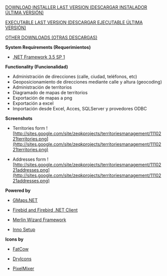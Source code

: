 [DOWNLOAD INSTALLER LAST VERSION (DESCARGAR INSTALADOR ÚLTIMA VERSIÓN)](https://doc-0o-64-docs.googleusercontent.com/docs/securesc/vlenikhd8j52eu8uajac9ku0ar1p02sr/s66pv1b9rkt6d0b2s2mun2guftc18qb8/1412035200000/04850879472912468659/04850879472912468659/0B4LpoNELfkp4NDlOX1Jja3FJbms?h=16653014193614665626&e=download)

[EXECUTABLE LAST VERSION (DESCARGAR EJECUTABLE ÚLTIMA VERSIÓN)](https://docs.google.com/uc?authuser=0&id=0B4LpoNELfkp4MFF3M1BaOUxKeGM&export=downloadDOWNLOAD)

[OTHER DOWNLOADS (OTRAS DESCARGAS)](https://drive.google.com/folderview?id=0B4LpoNELfkp4V2x5ekFUek1qZE0&usp=sharing)

**System Requirements (Requerimientos)**

  * [.NET Framework 3.5 SP 1](http://download.microsoft.com/download/2/0/e/20e90413-712f-438c-988e-fdaa79a8ac3d/dotnetfx35.exe)

**Functionality (Funcionalidad)**

  * Administración de direcciones (calle, ciudad, teléfonos, etc)
  * Geoposicionamiento de direcciones mediante calle y altura (geocoding)
  * Administración de territorios
  * Diagramado de mapas de territorios
  * Exportación de mapas a png
  * Exportación a excel
  * Importación desde Excel, Acces, SQLServer y provedores ODBC


**Screenshots**

  * Territories form
![http://sites.google.com/site/zeqkprojects/territoriesmanagement/1110221territories.png](http://sites.google.com/site/zeqkprojects/territoriesmanagement/1110221territories.png)

  * Addresses form
![http://sites.google.com/site/zeqkprojects/territoriesmanagement/1110221addresses.png](http://sites.google.com/site/zeqkprojects/territoriesmanagement/1110221addresses.png)

**Powered by**

  * [GMaps.NET](http://greatmaps.codeplex.com/)

  * [Firebid and Firebird .NET Client](http://www.ibphoenix.com/main.nfs?page=ibp_download_dotnet)

  * [Merlin Wizard Framework](http://merlin.codeplex.com/)

  * [Inno Setup](http://www.jrsoftware.org/isinfo.php)

**Icons by**

  * [FatCow](http://fatcow.com)

  * [DryIcons](http://dryicons.com)

  * [PixelMixer](http://pixel-mixer.com)
